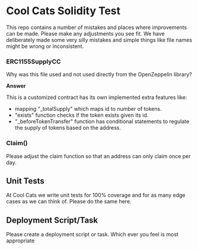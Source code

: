 # Cool Cats Solidity Test

This repo contains a number of mistakes and places where improvements can be made. Please make any adjustments you see fit.
We have deliberately made some very silly mistakes and simple things like file names might be wrong or inconsistent.

### ERC1155SupplyCC

Why was this file used and not used directly from the OpenZeppelin library?

**Answer**

This is a customized contract has its own implemented extra features like:

- mapping "\_totalSupply" which maps id to number of tokens.
- "exists" function checks if the token exists given its id.
- "\_beforeTokenTransfer" function has conditional statements to regulate the supply of tokens based on the address.

### Claim()

Please adjust the claim function so that an address can only claim once per day.

## Unit Tests

At Cool Cats we write unit tests for 100% coverage and for as many edge cases as we can think of. Please do the same here.

## Deployment Script/Task

Please create a deployment script or task. Which ever you feel is most appropriate
